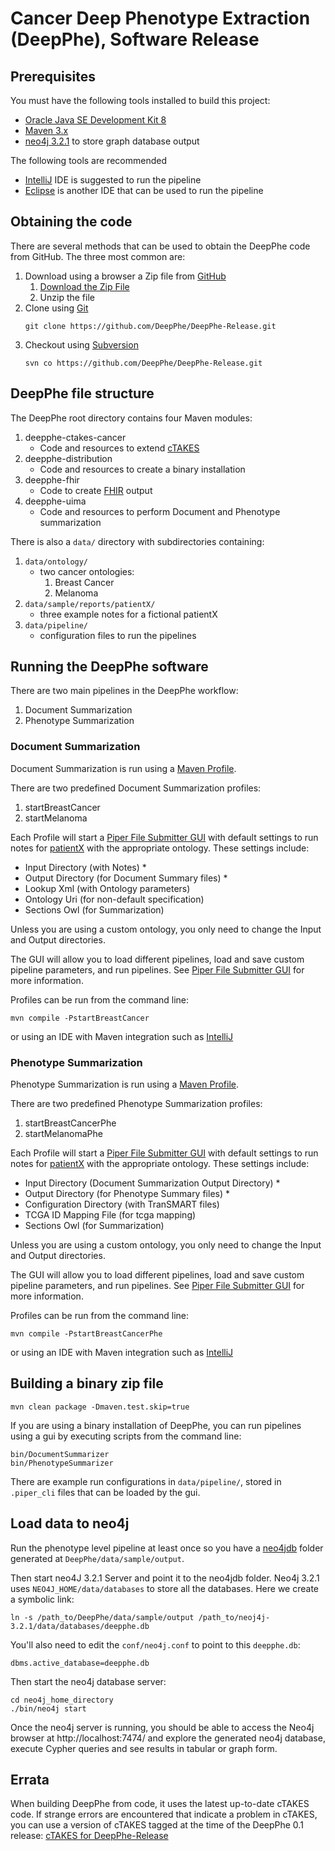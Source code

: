 # Cancer Deep Phenotype Extraction (DeepPhe), Software Release

## Prerequisites

You must have the following tools installed to build this project:

- [Oracle Java SE Development Kit 8](http://www.oracle.com/technetwork/java/javase/downloads/jdk8-downloads-2133151.html)
- [Maven 3.x](https://maven.apache.org/download.cgi)
- [neo4j 3.2.1](https://neo4j.com/) to store graph database output

The following tools are recommended
- [IntelliJ](https://www.jetbrains.com/idea/) IDE is suggested to run the pipeline
- [Eclipse](https://eclipse.org/ide/) is another IDE that can be used to run the pipeline

## Obtaining the code

There are several methods that can be used to obtain the DeepPhe code from GitHub.
The three most common are:
1. Download using a browser a Zip file from [GitHub](https://github.com/DeepPhe/DeepPhe-Release/)
    1. [Download the Zip File](https://github.com/DeepPhe/DeepPhe-Release/archive/master.zip)
    2. Unzip the file
2. Clone using [Git](https://git-scm.com/)
    ````
    git clone https://github.com/DeepPhe/DeepPhe-Release.git
    ````
3. Checkout using [Subversion](https://subversion.apache.org/)
    ````
    svn co https://github.com/DeepPhe/DeepPhe-Release.git
    ````

## DeepPhe file structure

The DeepPhe root directory contains four Maven modules:
1. deepphe-ctakes-cancer
    - Code and resources to extend [cTAKES](https://ctakes.apache.org)
2. deepphe-distribution
    - Code and resources to create a binary installation
3. deepphe-fhir
    - Code to create [FHIR](https://www.hl7.org/fhir/) output
4. deepphe-uima
    - Code and resources to perform Document and Phenotype summarization

There is also a ``data/`` directory with subdirectories containing:
1. ``data/ontology/`` 
    - two cancer ontologies:
        1. Breast Cancer
        2. Melanoma
2. ``data/sample/reports/patientX/`` 
    - three example notes for a fictional patientX
3. ``data/pipeline/`` 
    - configuration files to run the pipelines

## Running the DeepPhe software

There are two main pipelines in the DeepPhe workflow:
1. Document Summarization
2. Phenotype Summarization

### Document Summarization
Document Summarization is run using a [Maven Profile](http://maven.apache.org/guides/introduction/introduction-to-profiles.html).

There are two predefined Document Summarization profiles:
1. startBreastCancer
2. startMelanoma

Each Profile will start a [Piper File Submitter GUI](https://cwiki.apache.org/confluence/display/CTAKES/Piper+File+Submitter+GUI) 
with default settings to run notes for [patientX](#deepphe-file-structure) with the appropriate ontology.
These settings include:
- Input Directory (with Notes) *
- Output Directory (for Document Summary files) *
- Lookup Xml (with Ontology parameters)
- Ontology Uri (for non-default specification)
- Sections Owl (for Summarization)

Unless you are using a custom ontology, you only need to change the Input and Output directories.

The GUI will allow you to load different pipelines, load and save custom pipeline parameters, and run pipelines.
See [Piper File Submitter GUI](https://cwiki.apache.org/confluence/display/CTAKES/Piper+File+Submitter+GUI) for more information.

Profiles can be run from the command line:
````
mvn compile -PstartBreastCancer
````
or using an IDE with Maven integration such as [IntelliJ](https://www.jetbrains.com/help/idea/maven.html#use_profiles_maven)

### Phenotype Summarization
Phenotype Summarization is run using a [Maven Profile](http://maven.apache.org/guides/introduction/introduction-to-profiles.html).

There are two predefined Phenotype Summarization profiles:
1. startBreastCancerPhe
2. startMelanomaPhe

Each Profile will start a [Piper File Submitter GUI](https://cwiki.apache.org/confluence/display/CTAKES/Piper+File+Submitter+GUI) 
with default settings to run notes for [patientX](#deepphe-file-structure) with the appropriate ontology.
These settings include:
- Input Directory (Document Summarization Output Directory) *
- Output Directory (for Phenotype Summary files) *
- Configuration Directory (with TranSMART files)
- TCGA ID Mapping File (for tcga mapping)
- Sections Owl (for Summarization)

Unless you are using a custom ontology, you only need to change the Input and Output directories.

The GUI will allow you to load different pipelines, load and save custom pipeline parameters, and run pipelines.
See [Piper File Submitter GUI](https://cwiki.apache.org/confluence/display/CTAKES/Piper+File+Submitter+GUI) for more information.

Profiles can be run from the command line:
````
mvn compile -PstartBreastCancerPhe
````
or using an IDE with Maven integration such as [IntelliJ](https://www.jetbrains.com/help/idea/maven.html#use_profiles_maven)


## Building a binary zip file

````
mvn clean package -Dmaven.test.skip=true
````
	
If you are using a binary installation of DeepPhe, you can run pipelines using a gui by executing scripts from the command line:
````
bin/DocumentSummarizer
bin/PhenotypeSummarizer
````
There are example run configurations in ``data/pipeline/``, stored in `.piper_cli` files that can be loaded by the gui.
	
## Load data to neo4j

Run the phenotype level pipeline at least once so you have a [neo4jdb](https://neo4j.com/) folder generated at `DeepPhe/data/sample/output`.

Then start neo4J 3.2.1 Server and point it to the neo4jdb folder. Neo4j 3.2.1 uses `NEO4J_HOME/data/databases` to store all the databases. Here we create a symbolic link:

````
ln -s /path_to/DeepPhe/data/sample/output /path_to/neoj4j-3.2.1/data/databases/deepphe.db
````

You'll also need to edit the `conf/neo4j.conf` to point to this `deepphe.db`:

````
dbms.active_database=deepphe.db
````

Then start the neo4j database server:
````
cd neo4j_home_directory
./bin/neo4j start
````

Once the neo4j server is running, you should be able to access the Neo4j browser at http://localhost:7474/ and explore the generated neo4j database, execute Cypher queries and see results in tabular or graph form.


## Errata
When building DeepPhe from code, it uses the latest up-to-date cTAKES code.
If strange errors are encountered that indicate a problem in cTAKES, you can use a version of cTAKES tagged at the time of the DeepPhe 0.1 release:
[cTAKES for DeepPhe-Release](https://svn.apache.org/repos/asf/ctakes/tags/DeepPhe.checkpoint.v1/)
